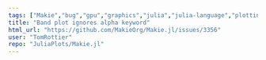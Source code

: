 ```yaml
---
tags: ["Makie","bug","gpu","graphics","julia","julia-language","plotting","visualization"]
title: "Band plot ignores alpha keyword"
html_url: "https://github.com/MakieOrg/Makie.jl/issues/3356"
user: "TomRottier"
repo: "JuliaPlots/Makie.jl"
---
```


